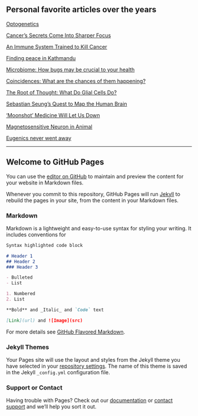 ## Personal favorite articles over the years

[Optogenetics](https://www.theguardian.com/science/neurophilosophy/2014/dec/22/researchers-read-and-write-brain-activity-with-light)

[Cancer’s Secrets Come Into Sharper Focus](http://www.nytimes.com/2011/08/16/health/16cancer.html?pagewanted=all)

[An Immune System Trained to Kill Cancer](http://www.nytimes.com/2011/09/13/health/13gene.html?pagewanted=all)

[Finding peace in Kathmandu](http://www.bbc.com/travel/feature/20120116-find-peace-in-kathmandu)

[Microbiome: How bugs may be crucial to your health](https://www.bbc.com/future/article/20120412-the-beasts-inside-you/4http://www.bbc.co.uk/news/magazine-15356016)

[Coincidences: What are the chances of them happening?](http://www.bbc.com/future/story/20120426-what-a-coincidence/)

[The Root of Thought: What Do Glial Cells Do?](http://www.scientificamerican.com/article/the-root-of-thought-what/)

[Sebastian Seung’s Quest to Map the Human Brain](http://www.nytimes.com/2015/01/11/magazine/sebastian-seungs-quest-to-map-the-human-brain.html)

[‘Moonshot’ Medicine Will Let Us Down](http://www.nytimes.com/2015/01/29/opinion/moonshot-medicine-will-let-us-down.html)

[Magnetosensitive Neuron in Animal](http://www.sci-news.com/othersciences/neuroscience/science-afd-magnetosensitive-neuron-02925.html)

[Eugenics never went away](https://aeon.co/essays/eugenics-today-where-eugenic-sterilisation-continues-now)

---
## Welcome to GitHub Pages

You can use the [editor on GitHub](https://github.com/raghavchhetri/raghavchhetri.github.io/edit/master/README.md) to maintain and preview the content for your website in Markdown files.

Whenever you commit to this repository, GitHub Pages will run [Jekyll](https://jekyllrb.com/) to rebuild the pages in your site, from the content in your Markdown files.

### Markdown

Markdown is a lightweight and easy-to-use syntax for styling your writing. It includes conventions for

```markdown
Syntax highlighted code block

# Header 1
## Header 2
### Header 3

- Bulleted
- List

1. Numbered
2. List

**Bold** and _Italic_ and `Code` text

[Link](url) and ![Image](src)
```

For more details see [GitHub Flavored Markdown](https://guides.github.com/features/mastering-markdown/).

### Jekyll Themes

Your Pages site will use the layout and styles from the Jekyll theme you have selected in your [repository settings](https://github.com/raghavchhetri/raghavchhetri.github.io/settings). The name of this theme is saved in the Jekyll `_config.yml` configuration file.

### Support or Contact

Having trouble with Pages? Check out our [documentation](https://docs.github.com/categories/github-pages-basics/) or [contact support](https://github.com/contact) and we’ll help you sort it out.
